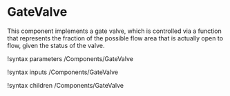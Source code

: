 # GateValve

This component implements a gate valve, which is controlled via a function that
represents the fraction of the possible flow area that is actually open to flow,
given the status of the valve.

!syntax parameters /Components/GateValve

!syntax inputs /Components/GateValve

!syntax children /Components/GateValve

